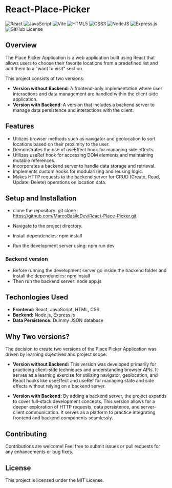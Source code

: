 # React-Place-Picker

![React](https://img.shields.io/badge/react-%2320232a.svg?style=for-the-badge&logo=react&logoColor=%2361DAFB)
![JavaScript](https://img.shields.io/badge/javascript-%23323330.svg?style=for-the-badge&logo=javascript&logoColor=%23F7DF1E)
![Vite](https://img.shields.io/badge/vite-%23646CFF.svg?style=for-the-badge&logo=vite&logoColor=white)
![HTML5](https://img.shields.io/badge/html5-%23E34F26.svg?style=for-the-badge&logo=html5&logoColor=white)
![CSS3](https://img.shields.io/badge/css3-%231572B6.svg?style=for-the-badge&logo=css3&logoColor=white)
![NodeJS](https://img.shields.io/badge/node.js-6DA55F?style=for-the-badge&logo=node.js&logoColor=white)
![Express.js](https://img.shields.io/badge/express.js-%23404d59.svg?style=for-the-badge&logo=express&logoColor=%2361DAFB)
![GitHub License](https://img.shields.io/github/license/MarcoBasileDev/React-Place-Picker?style=for-the-badge)

## Overview

The Place Picker Application is a web application built using React that allows users to choose their favorite locations from a predefined list and add them to a "want to visit" section.

This project consists of two versions:

- **Version without Backend**: A frontend-only implementation where user interactions and data management are handled within the client-side application.
- **Version with Backend**: A version that includes a backend server to manage data persistence and interactions with the client.

## Features

- Utilizes browser methods such as navigator and geolocation to sort locations based on their proximity to the user.
- Demonstrates the use of useEffect hook for managing side effects.
- Utilizes useRef hook for accessing DOM elements and maintaining mutable references.
- Incorporates a backend server to handle data storage and retrieval.
- Implements custom hooks for modularizing and reusing logic.
- Makes HTTP requests to the backend server for CRUD (Create, Read, Update, Delete) operations on location data.

## Setup and Installation

- clone the repository: git clone https://github.com/MarcoBasileDev/React-Place-Picker.git

- Navigate to the project directory.
- Install dependencies: npm install
- Run the development server using: npm run dev

### Backend version

- Before running the development server go inside the backend folder and install the dependencies: npm install
- Then run the backend server: node app.js

## Techonlogies Used

- **Frontend:** React, JavaScript, HTML, CSS
- **Backend:** Node.js, Express.js
- **Data Persistence:** Dummy JSON database

## Why Two versions?

The decision to create two versions of the Place Picker Application was driven by learning objectives and project scope:

- **Version without Backend:** This version was developed primarily for practicing client-side techniques and understanding browser APIs. It serves as a learning exercise for utilizing navigator, geolocation, and React hooks like useEffect and useRef for managing state and side effects without relying on a backend server.

- **Version with Backend:** By adding a backend server, the project expands to cover full-stack development concepts. This version allows for a deeper exploration of HTTP requests, data persistence, and server-client communication. It serves as a platform to practice integrating frontend and backend components seamlessly.

## Contributing

Contributions are welcome! Feel free to submit issues or pull requests for any enhancements or bug fixes.

## License

This project is licensed under the MIT License.
